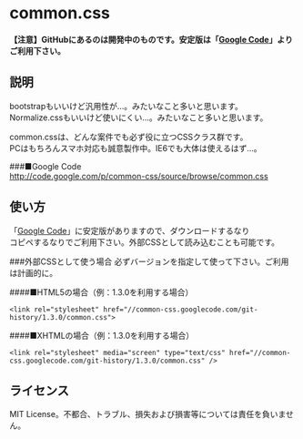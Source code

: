 common.css
==========
**【注意】GitHubにあるのは開発中のものです。安定版は「[Google Code](http://code.google.com/p/common-css/source/browse/common.css
 "common.css")」よりご利用下さい。**

説明
----------
bootstrapもいいけど汎用性が…。みたいなこと多いと思います。  
Normalize.cssもいいけど使いにくい…。みたいなこと多いと思います。

common.cssは、どんな案件でも必ず役に立つCSSクラス群です。  
PCはもちろんスマホ対応も誠意製作中。IE6でも大体は使えるはず…。  

###■Google Code  
http://code.google.com/p/common-css/source/browse/common.css

使い方
----------
「[Google Code](http://code.google.com/p/common-css/source/browse/common.css
 "common.css")」に安定版がありますので、ダウンロードするなり  
コピペするなりでご利用下さい。外部CSSとして読み込むことも可能です。

###外部CSSとして使う場合
必ずバージョンを指定して使って下さい。ご利用は計画的に。

####■HTML5の場合（例：1.3.0を利用する場合）
    
    <link rel="stylesheet" href="//common-css.googlecode.com/git-history/1.3.0/common.css">
    
####■XHTMLの場合（例：1.3.0を利用する場合）

    <link rel="stylesheet" media="screen" type="text/css" href="//common-css.googlecode.com/git-history/1.3.0/common.css" />

ライセンス
------------
MIT License。不都合、トラブル、損失および損害等については責任を負いません。
